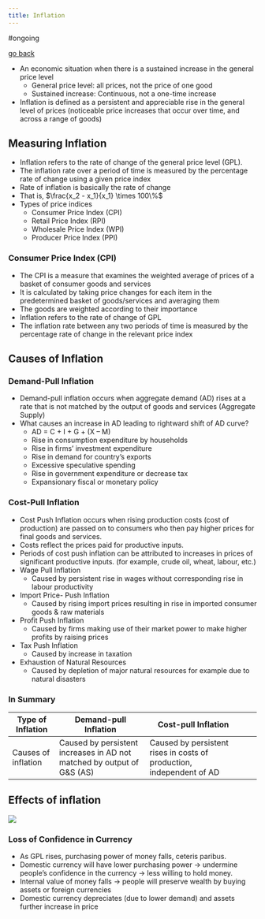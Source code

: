 ```yaml
---
title: Inflation
---
```


#ongoing 

[go back](11Subjects/11Economics.md)

- An economic situation when there is a sustained increase in the general price level
	- General price level: all prices, not the price of one good
	- Sustained increase: Continuous, not a one-time increase
- Inflation is defined as a persistent and appreciable rise in the general level of prices (noticeable price increases that occur over time, and across a range of goods)

## Measuring Inflation
- Inflation refers to the rate of change of the general price level (GPL).
- The inflation rate over a period of time is measured by the percentage rate of change using a given price index
- Rate of inflation is basically the rate of change
-  That is, $\frac{x_2 - x_1}{x_1} \times 100\%$
- Types of price indices
	- Consumer Price Index (CPI)
	- Retail Price Index (RPI)
	- Wholesale Price Index (WPI)
	- Producer Price Index (PPI)

### Consumer Price Index (CPI)
- The CPI is a measure that examines the weighted average of prices of a basket of consumer goods and services
- It is calculated by taking price changes for each item in the predetermined basket of goods/services and averaging them
- The goods are weighted according to their importance
- Inflation refers to the rate of change of GPL
- The inflation rate between any two periods of time is measured by the percentage rate of change in the relevant price index

## Causes of Inflation

### Demand-Pull Inflation
- Demand-pull inflation occurs when aggregate demand (AD) rises at a rate that is not matched by the output of goods and services (Aggregate Supply)
- What causes an increase in AD leading to rightward shift of AD curve?
	- AD = C + I + G + (X – M)
	- Rise in consumption expenditure by households
	- Rise in firms’ investment expenditure
	- Rise in demand for country’s exports
	- Excessive speculative spending
	- Rise in government expenditure or decrease tax
	- Expansionary fiscal or monetary policy

### Cost-Pull Inflation
- Cost Push Inflation occurs when rising production costs (cost of production) are passed on to consumers who then pay higher prices for final goods and services.
- Costs reflect the prices paid for productive inputs.
- Periods of cost push inflation can be attributed to increases in prices of significant productive inputs. (for example, crude oil, wheat, labour, etc.)
- Wage Pull Inflation
	- Caused by persistent rise in wages without corresponding rise in labour productivity
- Import Price- Push Inflation
	- Caused by rising import prices resulting in rise in imported consumer goods & raw materials
- Profit Push Inflation
	- Caused by firms making use of their market power to make higher profits by raising prices
- Tax Push Inflation
	- Caused by increase in taxation
- Exhaustion of Natural Resources
	- Caused by depletion of major natural resources for example due to natural disasters

### In Summary

| Type of Inflation   | Demand-pull Inflation                                                  | Cost-pull Inflation                                                  |     |     |
| ------------------- | ---------------------------------------------------------------------- | -------------------------------------------------------------------- | --- | --- |
| Causes of inflation | Caused by persistent increases in AD not matched by output of G&S (AS) | Caused by persistent rises in costs of production, independent of AD |     |     |

## Effects of inflation
![](Screenshot%202023-08-28%20at%209.13.13%20pm.png)

### Loss of Confidence in Currency
- As GPL rises, purchasing power of money falls, ceteris paribus.
- Domestic currency will have lower purchasing power $\rightarrow$ undermine people’s confidence in the currency $\rightarrow$ less willing to hold money.
- Internal value of money falls $\rightarrow$ people will preserve wealth by buying assets or foreign currencies
- Domestic currency depreciates (due to lower demand) and assets further increase in price